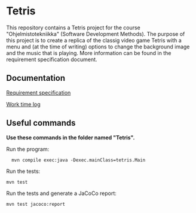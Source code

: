 # Tetris

This repository contains a Tetris project for the course "Ohjelmistotekniikka" (Software Development Methods). The purpose of this project is to create a replica of the classig video game Tetris with a menu and (at the time of writing) options to change the background image and the music that is playing. More information can be found in the requirement specification document.

## Documentation
[Requirement specification](https://github.com/H4m5t3r/ot-harjoitustyo/blob/master/dokumentaatio/m%C3%A4%C3%A4rittelydokumentti.md)

[Work time log](https://github.com/H4m5t3r/ot-harjoitustyo/blob/master/dokumentaatio/Tuntikirjanpito.md)

## Useful commands
**Use these commands in the folder named "Tetris".**

Run the program:
```
  mvn compile exec:java -Dexec.mainClass=tetris.Main
```

Run the tests:

```
mvn test
```

Run the tests and generate a JaCoCo report:

```
mvn test jacoco:report
```

